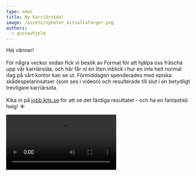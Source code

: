 ```yaml
---
type: news
title: Ny karriärsida!
image: /assets/nyheter_kitsallafarger.png
authors:
  - gustavhjelm
---
```

Hej vänner!\
\
För några veckor sedan fick vi besök av Format för att hjälpa oss fräscha upp vår karriärsida, och här får ni en liten inblick i hur en inte helt normal dag på vårt kontor kan se ut. Förmiddagen spenderades med episka skådespelarinsatser (som ses i videon) och resulterade till slut i en betydligt trevligare karriärsida.\
\
Kika in på [jobb.kits.se](http://jobb.kits.se/) för att se det färdiga resultatet - och ha en fantastisk helg! ☀

<video controls><source src="/assets/nyheter_karriarsida.mp4" /></video>